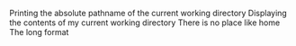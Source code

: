 Printing the absolute pathname of the current working directory
Displaying the contents of my current working directory
There is no place like home
The long format
